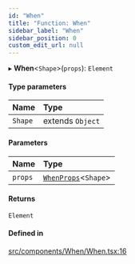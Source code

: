 ```yaml
---
id: "When"
title: "Function: When"
sidebar_label: "When"
sidebar_position: 0
custom_edit_url: null
---
```


▸ **When**<`Shape`\>(`props`): `Element`

#### Type parameters

| Name | Type |
| :------ | :------ |
| `Shape` | extends `Object` |

#### Parameters

| Name | Type |
| :------ | :------ |
| `props` | [`WhenProps`](../interfaces/WhenProps)<`Shape`\> |

#### Returns

`Element`

#### Defined in

[src/components/When/When.tsx:16](https://github.com/ythecombinator/react-matchez/blob/869a539/src/components/When/When.tsx#L16)
